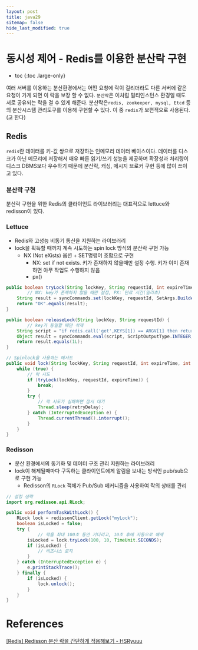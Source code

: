 ```yaml
---
layout: post
title: java29
sitemap: false
hide_last_modified: true
---
```

# 동시성 제어 - Redis를 이용한 분산락 구현

* toc
{:toc .large-only}

여러 서버를 이용하는 분산환경에서는 어떤 요청에 락이 걸리더라도 다른 서버에 같은 요청이 가게 되면 이 락을 보장 할 수 없다. `분산락`은 이처럼 멀티인스턴스 환경일 때도 서로 공유되는 락을 걸 수 있게 해준다. 분산락은`redis, zookeeper, mysql, Etcd` 등의 분산시스템 관리도구를 이용해 구현할 수 있다. 이 중 `redis`가 보편적으로 사용된다.(고 한다)

## Redis

`redis`란 데이터를 키-값 쌍으로 저장하는 인메모리 데이터 베이스이다. 데이터를 디스크가 아닌 메모리에 저장해서 매우 빠른 읽기/쓰기 성능을 제공하며 확장성과 처리량이 디스크 DBMS보다 우수하기 때문에 분산락, 캐싱, 메시지 브로커 구현 등에 많이 쓰이고 있다.

### 분산락 구현

분산락 구현을 위한 Redis의 클라이언트 라이브러리는 대표적으로 lettuce와 redisson이 있다.

### Lettuce

- Redis와 고성능 비동기 통신을 지원하는 라이브러리
- lock을 획득할 때까지 계속 시도하는 spin lock 방식의 분산락 구현 가능
    - NX (Not eXists) 옵션 + SET명령어 조합으로 구현
        - NX: set if not exists. 키가 존재하지 않을때만 설정 수행. 키가 이미 존재하면 아무 작업도 수행하지 않음
        - px()

```java
public boolean tryLock(String lockKey, String requestId, int expireTime) {
		// NX: key가 존재하지 않을 때만 설정, PX: 만료 시간(밀리초)
    String result = syncCommands.set(lockKey, requestId, SetArgs.Builder.nx().px(expireTime));
    return "OK".equals(result);
}

public boolean releaseLock(String lockKey, String requestId) {
		// key가 동일할 때만 삭제
    String script = "if redis.call('get',KEYS[1]) == ARGV[1] then return redis.call('del',KEYS[1]) else return 0 end";
    Object result = syncCommands.eval(script, ScriptOutputType.INTEGER, new String[]{lockKey}, requestId);
    return result.equals(1L);
}

// Spinlock을 사용하는 메서드
public void lock(String lockKey, String requestId, int expireTime, int retryDelay) {
    while (true) {
        // 락 시도
        if (tryLock(lockKey, requestId, expireTime)) {
            break;
        }
        try {
            // 락 시도가 실패하면 잠시 대기
            Thread.sleep(retryDelay);
        } catch (InterruptedException e) {
            Thread.currentThread().interrupt();
        }
    }
}
```

### Redisson

- 분산 환경에서의 동기화 및 데이터 구조 관리 지원하는 라이브러리
- lock이 해제될때마다 구독하는 클라이언트에게 알림을 보내는 방식인 pub/sub으로 구현 가능
    - Redisson의 `RLock` 객체가 Pub/Sub 메커니즘을 사용하여 락의 상태를 관리

```java
// 설정 생략
import org.redisson.api.RLock;

public void performTaskWithLock() {
    RLock lock = redissonClient.getLock("myLock");
    boolean isLocked = false;
    try {
		    // 락을 최대 100초 동안 기다리고, 10초 후에 자동으로 해제
        isLocked = lock.tryLock(100, 10, TimeUnit.SECONDS);
        if (isLocked) {
            // 비즈니스 로직
        }
    } catch (InterruptedException e) {
        e.printStackTrace();
    } finally {
        if (isLocked) {
            lock.unlock();
        }
    }
}

```

# References

[[Redis] Redisson 분산 락을 간단하게 적용해보기 - HSRyuuu](https://innovation123.tistory.com/185)
